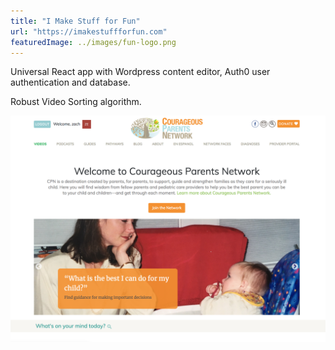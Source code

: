 ```yaml
---
title: "I Make Stuff for Fun"
url: "https://imakestuffforfun.com"
featuredImage: ../images/fun-logo.png
---
```


Universal React app with Wordpress content editor, Auth0 user authentication and database.

Robust Video Sorting algorithm.

![Courageous Parents Network Homepage](../images/Z_cpn_home.png)

